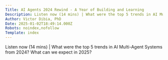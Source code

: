 ```yaml
---
Title: AI Agents 2024 Rewind - A Year of Building and Learning
Description: Listen now (14 mins) | What were the top 5 trends in AI Multi-Agent Systems from 2024? What can we expect in 2025?...
Author: Victor Dibia, PhD
Date: 2025-01-02T18:49:14.000Z
Robots: noindex,nofollow
Template: index
---
```

Listen now (14 mins) | What were the top 5 trends in AI Multi-Agent Systems from 2024? What can we expect in 2025?